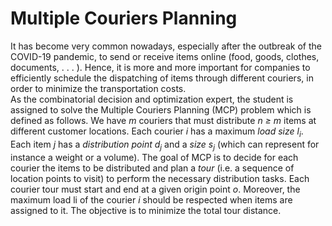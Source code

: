 # Multiple Couriers Planning
It has become very common nowadays, especially after the outbreak of the COVID-19 pandemic, to send or receive items online (food, goods, clothes, documents, . . . ). Hence, it is more and more important for companies to efficiently schedule the dispatching of items through different couriers, in order to minimize the transportation costs.    
As the combinatorial decision and optimization expert, the student is assigned to solve the Multiple Couriers Planning (MCP) problem which is defined as follows. We have *m* couriers that must distribute *n ≥ m* items at different customer locations. Each courier *i* has a maximum *load size l<sub>i</sub>*. Each item *j* has a *distribution point d<sub>j</sub>* and a *size s<sub>j</sub>* (which can represent for instance a weight or a volume). The goal of MCP is to decide for each courier the items to be distributed and plan a *tour* (i.e. a sequence of location points to visit) to perform the necessary distribution tasks. Each courier tour must start and end at a given origin point *o*. Moreover, the maximum load li of the courier *i* should be respected when items are assigned to it. The objective is to minimize the total tour distance.
